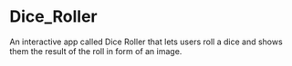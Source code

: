 # Dice_Roller

An interactive app called Dice Roller that lets users roll a dice and shows them the result of the roll in form of an image.

